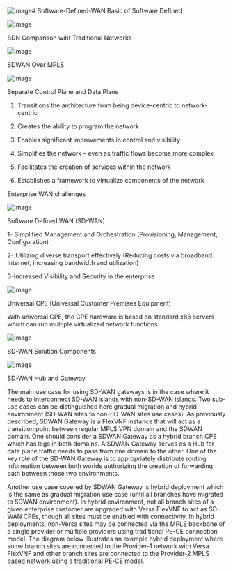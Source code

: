 ![image](https://github.com/user-attachments/assets/1eacfd28-b078-4d88-842d-ab48c633bb4a)# Software-Defined-WAN
Basic of Software Defined 

![image](https://github.com/user-attachments/assets/13c3d2de-f92e-4b8a-91f4-dff3f0c24677)

SDN Comparison wiht Traditional Networks

![image](https://github.com/user-attachments/assets/25b2faa1-a5c8-4395-bf24-a18217780150)

SDWAN Over MPLS

![image](https://github.com/user-attachments/assets/c1a0b1c9-f9ea-4b37-88f1-1afa319d2722)

Separate Control Plane and Data Plane

1. Transitions the architecture from being device-centric to network-centric

2. Creates the ability to program the network

3. Enables significant improvements in control and visibility

4. Simplifies the network – even as traffic flows become more complex

5. Facilitates the creation of services within the network

6. Establishes a framework to virtualize components of the network

Enterprise WAN challenges 

![image](https://github.com/user-attachments/assets/afca1c7f-e6e4-428f-979e-530f83a19a0a)

Software Defined WAN (SD-WAN)

1- Simplified Management and Orchestration (Provisioning, Management, Configuration)

2- Utilizing diverse transport effectively (Reducing costs via broadband Internet, increasing bandwidth and utilization)

3-Increased Visibility and Security in the enterprise

![image](https://github.com/user-attachments/assets/79ad1fa9-c98d-46b3-9a9e-57f95badc200)


Universal CPE (Universal Customer Premises Equipment)

With universal CPE, the CPE hardware is based on standard x86 servers which can run multiple virtualized network functions


![image](https://github.com/user-attachments/assets/023eb245-6d80-49f1-8a5f-d1ce8538d420)


SD-WAN Solution Components

![image](https://github.com/user-attachments/assets/974a5f56-6b7f-4c54-a7fe-8f6ff3f537cd)



SD-WAN Hub and Gateway

The main use case for using SD-WAN gateways is in the case where it needs to interconnect SD-WAN  islands with non-SD-WAN islands. Two sub-use cases can be distinguished here gradual migration and  hybrid environment (SD-WAN sites to non-SD-WAN sites use cases).
As previously described, SDWAN Gateway is a FlexVNF instance that will act as a transition point between  regular MPLS VPN domain and the SDWAN domain. One should consider a SDWAN Gateway as a hybrid  branch CPE which has legs in both domains. A SDWAN Gateway serves as a Hub for data plane traffic needs to pass from one domain to the other. One of the key role of the SD-WAN Gateway is to  appropriately distribute routing information between both worlds authorizing the creation of forwarding path  between those two environments.

Another use case covered by SDWAN Gateway is hybrid deployment which is the same as gradual  migration use case (until all branches have migrated to SDWAN environment). In hybrid environment, not  all branch sites of a given enterprise customer are upgraded with Versa FlexVNF to act as SD-WAN CPEs,  though all sites must be enabled with connectivity. In hybrid deployments, non-Versa sites may be  connected via the MPLS backbone of a single provider or multiple providers using traditional PE-CE  connection model. The diagram below illustrates an example hybrid deployment where some branch sites  are connected to the Provider-1 network with Versa FlexVNF and other branch sites are connected to the  Provider-2 MPLS based network using a traditional PE-CE model.













